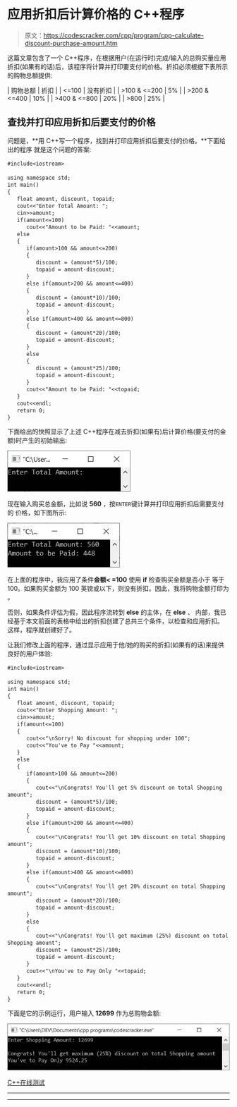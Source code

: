 # 应用折扣后计算价格的 C++程序

> 原文：<https://codescracker.com/cpp/program/cpp-calculate-discount-purchase-amount.htm>

这篇文章包含了一个 C++程序，在根据用户(在运行时)完成/输入的总购买量应用折扣(如果有的话)后，该程序将计算并打印要支付的价格。折扣必须根据下表所示的购物总额提供:

| 购物总额 | 折扣 |
| <=100 | 没有折扣 |
| >100 & <=200 | 5% |
| >200 & <=400 | 10% |
| >400 & <=800 | 20% |
| >800 | 25% |

## 查找并打印应用折扣后要支付的价格

问题是，**用 C++写一个程序，找到并打印应用折扣后要支付的价格。**下面给出的程序 就是这个问题的答案:

```
#include<iostream>

using namespace std;
int main()
{
   float amount, discount, topaid;
   cout<<"Enter Total Amount: ";
   cin>>amount;
   if(amount<=100)
      cout<<"Amount to be Paid: "<<amount;
   else
   {
      if(amount>100 && amount<=200)
      {
         discount = (amount*5)/100;
         topaid = amount-discount;
      }
      else if(amount>200 && amount<=400)
      {
         discount = (amount*10)/100;
         topaid = amount-discount;
      }
      else if(amount>400 && amount<=800)
      {
         discount = (amount*20)/100;
         topaid = amount-discount;
      }
      else
      {
         discount = (amount*25)/100;
         topaid = amount-discount;
      }
      cout<<"Amount to be Paid: "<<topaid;
   }
   cout<<endl;
   return 0;
}
```

下面给出的快照显示了上述 C++程序在减去折扣(如果有)后计算价格(要支付的金额)时产生的初始输出:

![c++ program calculate price after discount](img/5ef1d0cae18b855e8821b8eaa5815d6a.png)

现在输入购买总金额，比如说 **560** ，按`ENTER`键计算并打印应用折扣后需要支付的 价格，如下图所示:

![c++ program calculate price to paid after discount](img/df0340de5b33b4a384f9b074bc4f515e.png)

在上面的程序中，我应用了条件**金额< =100** 使用 **if** 检查购买金额是否小于 等于 100。如果购买金额为 100 英镑或以下，则没有折扣。因此，我将购物金额打印为 。

否则，如果条件评估为假，因此程序流转到 **else** 的主体，在 **else** 、 内部，我已经基于本文前面的表格中给出的折扣创建了总共三个条件，以检查和应用折扣。 这样，程序就创建好了。

让我们修改上面的程序，通过显示应用于他/她的购买的折扣(如果有的话)来提供良好的用户体验:

```
#include<iostream>

using namespace std;
int main()
{
   float amount, discount, topaid;
   cout<<"Enter Shopping Amount: ";
   cin>>amount;
   if(amount<=100)
   {
      cout<<"\nSorry! No discount for shopping under 100";
      cout<<"You've to Pay "<<amount;
   }
   else
   {
      if(amount>100 && amount<=200)
      {
         cout<<"\nCongrats! You'll get 5% discount on total Shopping amount";
         discount = (amount*5)/100;
         topaid = amount-discount;
      }
      else if(amount>200 && amount<=400)
      {
         cout<<"\nCongrats! You'll get 10% discount on total Shopping amount";
         discount = (amount*10)/100;
         topaid = amount-discount;
      }
      else if(amount>400 && amount<=800)
      {
         cout<<"\nCongrats! You'll get 20% discount on total Shopping amount";
         discount = (amount*20)/100;
         topaid = amount-discount;
      }
      else
      {
         cout<<"\nCongrats! You'll get maximum (25%) discount on total Shopping amount";
         discount = (amount*25)/100;
         topaid = amount-discount;
      }
      cout<<"\nYou've to Pay Only "<<topaid;
   }
   cout<<endl;
   return 0;
}
```

下面是它的示例运行，用户输入 **12699** 作为总购物金额:

![calculate discount purchase amount to paid c++](img/01743bdcae7561047767742e6f8fa92b.png)

[C++在线测试](/exam/showtest.php?subid=3)

* * *

* * *